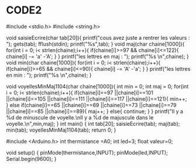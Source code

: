 # CODE2
#include <stdio.h>
#include <string.h>

void saisieEcrire(char tab[20]){
    printf("cous avez juste a rentrer les valeurs : ");
    gets(tab);
    fflush(stdin);
    printf("%s",tab);
}
void maj(char chaine[1000]){
    for(int i = 0; i< strlen(chaine);i++){
        if(chaine[i]>=97 && chaine[i]<=122){
            chaine[i] -= 'a' -'A';
        }
    }
    printf("les lettres en maj : ");
    printf("%s \n",chaine);
}
void min(char chaine[1000]){
    for(int i = 0; i< strlen(chaine);i++){
        if(chaine[i]>=65 && chaine[i]<=90){
            chaine[i] -= 'A' -'a';
        }
    }
    printf("les lettres en min : ");
    printf("%s \n",chaine);
}

void voyellesMinMaj1104(char chaine[1000]){
    int min = 0;
    int maj = 0;
    for(int i = 0; i< strlen(chaine);i++){
        if(chaine[i]==97 ||chaine[i]==101 ||chaine[i]==105 ||chaine[i]==111 ||chaine[i]==117 ||chaine[i]==121){
            min++;
        }
        else if(chaine[i]==65 ||chaine[i]==69 ||chaine[i]==73 ||chaine[i]==79 ||chaine[i]==85 ||chaine[i]==89){
            maj++;
        }
        else{
            continue;
        }
    }
    printf("Il y a %d de minuscule de voyelle.\nIl y a %d de majuscule dans le voyelle.\n",min,maj);
}
int main() {
    int tab[20];
    saisieEcrire(tab);
    maj(tab);
    min(tab);
    voyellesMinMaj1104(tab);
    return 0;
}

#include <Arduino.h>
int thermistance =A0;
int led=3;
float valeur=0;

void setup() {
  pinMode(thermistance,INPUT);
  pinMode(led,INPUT);
  Serial.begin(9600);
}